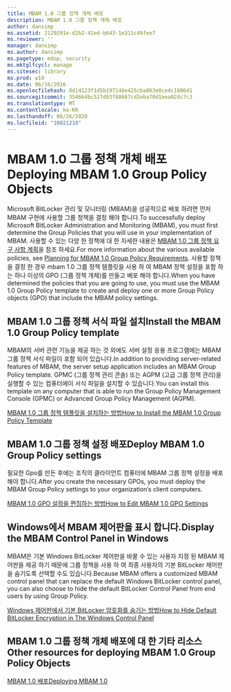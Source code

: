 ```yaml
---
title: MBAM 1.0 그룹 정책 개체 배포
description: MBAM 1.0 그룹 정책 개체 배포
author: dansimp
ms.assetid: 2129291e-d2b2-41ed-b643-1e311c49fee7
ms.reviewer: ''
manager: dansimp
ms.author: dansimp
ms.pagetype: mdop, security
ms.mktglfcycl: manage
ms.sitesec: library
ms.prod: w10
ms.date: 06/16/2016
ms.openlocfilehash: 8d14123f1d5b197146e425cba063e8ce4c180641
ms.sourcegitcommit: 354664bc527d93f80687cd2eba70d1eea024c7c3
ms.translationtype: MT
ms.contentlocale: ko-KR
ms.lasthandoff: 06/26/2020
ms.locfileid: "10821218"
---
```

# <span data-ttu-id="d8eaa-103">MBAM 1.0 그룹 정책 개체 배포</span><span class="sxs-lookup"><span data-stu-id="d8eaa-103">Deploying MBAM 1.0 Group Policy Objects</span></span>


<span data-ttu-id="d8eaa-104">Microsoft BitLocker 관리 및 모니터링 (MBAM)을 성공적으로 배포 하려면 먼저 MBAM 구현에 사용할 그룹 정책을 결정 해야 합니다.</span><span class="sxs-lookup"><span data-stu-id="d8eaa-104">To successfully deploy Microsoft BitLocker Administration and Monitoring (MBAM), you must first determine the Group Policies that you will use in your implementation of MBAM.</span></span> <span data-ttu-id="d8eaa-105">사용할 수 있는 다양 한 정책에 대 한 자세한 내용은 [MBAM 1.0 그룹 정책 요구 사항 계획](planning-for-mbam-10-group-policy-requirements.md)을 참조 하세요.</span><span class="sxs-lookup"><span data-stu-id="d8eaa-105">For more information about the various available policies, see [Planning for MBAM 1.0 Group Policy Requirements](planning-for-mbam-10-group-policy-requirements.md).</span></span> <span data-ttu-id="d8eaa-106">사용할 정책을 결정 한 경우 mbam 1.0 그룹 정책 템플릿을 사용 하 여 MBAM 정책 설정을 포함 하는 하나 이상의 GPO (그룹 정책 개체)를 만들고 배포 해야 합니다.</span><span class="sxs-lookup"><span data-stu-id="d8eaa-106">When you have determined the policies that you are going to use, you must use the MBAM 1.0 Group Policy template to create and deploy one or more Group Policy objects (GPO) that include the MBAM policy settings.</span></span>

## <span data-ttu-id="d8eaa-107">MBAM 1.0 그룹 정책 서식 파일 설치</span><span class="sxs-lookup"><span data-stu-id="d8eaa-107">Install the MBAM 1.0 Group Policy template</span></span>


<span data-ttu-id="d8eaa-108">MBAM의 서버 관련 기능을 제공 하는 것 외에도 서버 설정 응용 프로그램에는 MBAM 그룹 정책 서식 파일이 포함 되어 있습니다.</span><span class="sxs-lookup"><span data-stu-id="d8eaa-108">In addition to providing server-related features of MBAM, the server setup application includes an MBAM Group Policy template.</span></span> <span data-ttu-id="d8eaa-109">GPMC (그룹 정책 관리 콘솔) 또는 AGPM (고급 그룹 정책 관리)을 실행할 수 있는 컴퓨터에이 서식 파일을 설치할 수 있습니다.</span><span class="sxs-lookup"><span data-stu-id="d8eaa-109">You can install this template on any computer that is able to run the Group Policy Management Console (GPMC) or Advanced Group Policy Management (AGPM).</span></span>

[<span data-ttu-id="d8eaa-110">MBAM 1.0 그룹 정책 템플릿을 설치하는 방법</span><span class="sxs-lookup"><span data-stu-id="d8eaa-110">How to Install the MBAM 1.0 Group Policy Template</span></span>](how-to-install-the-mbam-10-group-policy-template.md)

## <span data-ttu-id="d8eaa-111">MBAM 1.0 그룹 정책 설정 배포</span><span class="sxs-lookup"><span data-stu-id="d8eaa-111">Deploy MBAM 1.0 Group Policy settings</span></span>


<span data-ttu-id="d8eaa-112">필요한 Gpo를 만든 후에는 조직의 클라이언트 컴퓨터에 MBAM 그룹 정책 설정을 배포 해야 합니다.</span><span class="sxs-lookup"><span data-stu-id="d8eaa-112">After you create the necessary GPOs, you must deploy the MBAM Group Policy settings to your organization’s client computers.</span></span>

[<span data-ttu-id="d8eaa-113">MBAM 1.0 GPO 설정을 편집하는 방법</span><span class="sxs-lookup"><span data-stu-id="d8eaa-113">How to Edit MBAM 1.0 GPO Settings</span></span>](how-to-edit-mbam-10-gpo-settings.md)

## <span data-ttu-id="d8eaa-114">Windows에서 MBAM 제어판을 표시 합니다.</span><span class="sxs-lookup"><span data-stu-id="d8eaa-114">Display the MBAM Control Panel in Windows</span></span>


<span data-ttu-id="d8eaa-115">MBAM은 기본 Windows BitLocker 제어판을 바꿀 수 있는 사용자 지정 된 MBAM 제어판을 제공 하기 때문에 그룹 정책을 사용 하 여 최종 사용자의 기본 BitLocker 제어판을 숨기도록 선택할 수도 있습니다.</span><span class="sxs-lookup"><span data-stu-id="d8eaa-115">Because MBAM offers a customized MBAM control panel that can replace the default Windows BitLocker control panel, you can also choose to hide the default BitLocker Control Panel from end users by using Group Policy.</span></span>

[<span data-ttu-id="d8eaa-116">Windows 제어판에서 기본 BitLocker 암호화를 숨기는 방법</span><span class="sxs-lookup"><span data-stu-id="d8eaa-116">How to Hide Default BitLocker Encryption in The Windows Control Panel</span></span>](how-to-hide-default-bitlocker-encryption-in-the-windows-control-panel.md)

## <span data-ttu-id="d8eaa-117">MBAM 1.0 그룹 정책 개체 배포에 대 한 기타 리소스</span><span class="sxs-lookup"><span data-stu-id="d8eaa-117">Other resources for deploying MBAM 1.0 Group Policy Objects</span></span>


[<span data-ttu-id="d8eaa-118">MBAM 1.0 배포</span><span class="sxs-lookup"><span data-stu-id="d8eaa-118">Deploying MBAM 1.0</span></span>](deploying-mbam-10.md)

 

 





